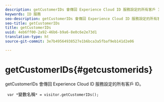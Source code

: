 ```yaml
---
description: getCustomerIDs 會傳回 Experience Cloud ID 服務設定的所有客戶 ID。
keywords: ID 服務
seo-description: getCustomerIDs 會傳回 Experience Cloud ID 服務設定的所有客戶 ID。
seo-title: getCustomerIDs
title: getCustomerIDs
uuid: 4eb6ff00-2a92-46b6-b9a6-8e0c6e2e73d1
translation-type: ht
source-git-commit: 3e7b49564938527e1b6bca3a5fbaf9eb141d2e06

---
```



# getCustomerIDs{#getcustomerids}

getCustomerIDs 會傳回 Experience Cloud ID 服務設定的所有客戶 ID。

<!--
Is there anything else we can say about this??
-->

` var *`變數名稱`* = visitor.getCustomerIDs();`
